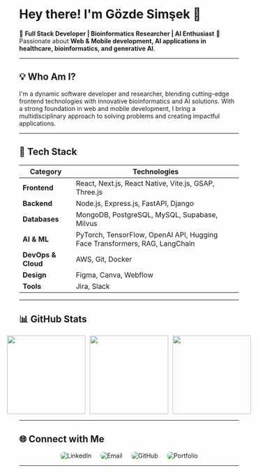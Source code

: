 # Hey there! I'm Gözde Simşek 👋

🚀 **Full Stack Developer | Bioinformatics Researcher | AI Enthusiast**
🎯 Passionate about **Web & Mobile development, AI applications in healthcare, bioinformatics, and generative AI**.

---

## 💡 Who Am I?

I'm a dynamic software developer and researcher, blending cutting-edge frontend technologies with innovative bioinformatics and AI solutions. With a strong foundation in web and mobile development, I bring a multidisciplinary approach to solving problems and creating impactful applications.

---

## 🌟 Tech Stack

<div align="center">

| Category          | Technologies                                      |
|------------------|----------------------------------------------------|
| **Frontend**      | React, Next.js, React Native, Vite.js, GSAP, Three.js |
| **Backend**       | Node.js, Express.js, FastAPI, Django               |
| **Databases**     | MongoDB, PostgreSQL, MySQL, Supabase, Milvus       |
| **AI & ML**       | PyTorch, TensorFlow, OpenAI API, Hugging Face Transformers, RAG, LangChain |
| **DevOps & Cloud**| AWS, Git, Docker                                   |
| **Design**        | Figma, Canva, Webflow                             |
| **Tools**         | Jira, Slack                                       |

</div>

---

## 📊 GitHub Stats

<div align="center" style="display: flex; justify-content: center; gap: 10px;">
  <img src="https://github-readme-streak-stats.herokuapp.com/?user=gozdesimsekk&theme=tokyonight" height="180" />
  <img src="https://github-readme-stats.vercel.app/api?username=gozdesimsekk&show_icons=true&theme=tokyonight" height="180" />
  <img src="https://github-readme-stats.vercel.app/api/top-langs/?username=gozdesimsekk&layout=compact&theme=tokyonight" height="180" />
</div>

---

## 🌐 Connect with Me

<div align="center" style="display: flex; justify-content: center; gap: 20px;">

<a href="https://www.linkedin.com/in/gozdesimsekk/" target="_blank" style="text-decoration: none;">
  <img src="https://img.shields.io/badge/LinkedIn-%230077B5.svg?style=for-the-badge&logo=linkedin&logoColor=white" alt="LinkedIn" style="border-radius: 8px; transition: transform 0.2s ease-in-out;" onmouseover="this.style.transform='scale(1.1)';" onmouseout="this.style.transform='scale(1)';" />
</a>

<a href="mailto:gozdesimsekk1@gmail.com" target="_blank" style="text-decoration: none;">
  <img src="https://img.shields.io/badge/Email-%23D14836.svg?style=for-the-badge&logo=gmail&logoColor=white" alt="Email" style="border-radius: 8px; transition: transform 0.2s ease-in-out;" onmouseover="this.style.transform='scale(1.1)';" onmouseout="this.style.transform='scale(1)';" />
</a>

<a href="https://github.com/gozdesimsekk" target="_blank" style="text-decoration: none;">
  <img src="https://img.shields.io/badge/GitHub-%23181717.svg?style=for-the-badge&logo=github&logoColor=white" alt="GitHub" style="border-radius: 8px; transition: transform 0.2s ease-in-out;" onmouseover="this.style.transform='scale(1.1)';" onmouseout="this.style.transform='scale(1)';" />
</a>

<a href="https://gozdesimsek.netlify.app/" target="_blank" style="text-decoration: none;">
  <img src="https://img.shields.io/badge/Portfolio-%23181717.svg?style=for-the-badge&logo=netlify&logoColor=white" alt="Portfolio" style="border-radius: 8px; transition: transform 0.2s ease-in-out;" onmouseover="this.style.transform='scale(1.1)';" onmouseout="this.style.transform='scale(1)';" />
</a>

</div>

---

